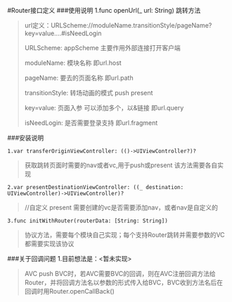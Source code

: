 #Router接口定义
###使用说明
	1.func openUrl(_ url: String) 跳转方法
> url定义：URLScheme://moduleName.transitionStyle/pageName?key=value....#isNeedLogin
> 
> URLScheme: appScheme 主要作用外部连接打开客户端
> 
> moduleName: 模块名称 即url.host
> 
> pageName: 要去的页面名称 即url.path
> 
> transitionStyle: 转场动画的模式 push present
> 
> key=value: 页面入参 可以添加多个，以&链接 即url.query
>	
> isNeedLogin: 是否需要登录支持 即url.fragment
	
		
###安装说明
	
	1.var transferOriginViewController: (()->UIViewController?)?
> 获取跳转页面时需要的nav或者vc,用于push或present 该方法需要各自实现

	2.var presentDestinationViewController: ((_ destination: UIViewController)->UIViewController)?
> //自定义 present 需要创建的vc是否需要添加nav，或者nav是自定义的

	3.func initWithRouter(routerData: [String: String])
> 协议方法，需要每个模块自己实现；每个支持Router跳转并需要参数的VC都需要实现该协议


###关于回调问题
	1.目前想法是：<暂未实现>
> AVC push BVC时，若AVC需要BVC的回调，则在AVC注册回调方法给Router，并将回调方法名以参数的形式传入给BVC，BVC收到方法名后在回调时用Router.openCallBack()